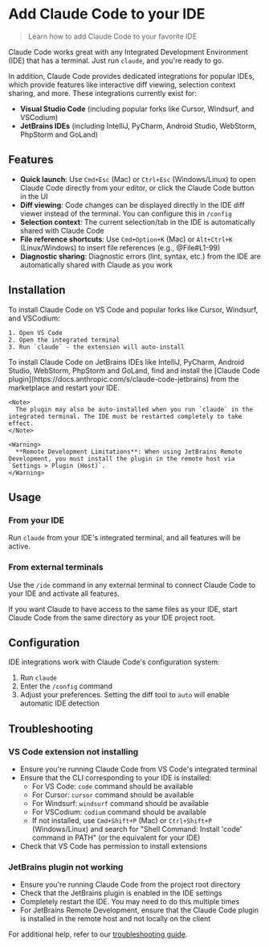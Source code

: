 # Add Claude Code to your IDE

> Learn how to add Claude Code to your favorite IDE

Claude Code works great with any Integrated Development Environment (IDE) that has a terminal. Just run `claude`, and you're ready to go.

In addition, Claude Code provides dedicated integrations for popular IDEs, which provide features like interactive diff viewing, selection context sharing, and more. These integrations currently exist for:

* **Visual Studio Code** (including popular forks like Cursor, Windsurf, and VSCodium)
* **JetBrains IDEs** (including IntelliJ, PyCharm, Android Studio, WebStorm, PhpStorm and GoLand)

## Features

* **Quick launch**: Use `Cmd+Esc` (Mac) or `Ctrl+Esc` (Windows/Linux) to open
  Claude Code directly from your editor, or click the Claude Code button in the
  UI
* **Diff viewing**: Code changes can be displayed directly in the IDE diff
  viewer instead of the terminal. You can configure this in `/config`
* **Selection context**: The current selection/tab in the IDE is automatically
  shared with Claude Code
* **File reference shortcuts**: Use `Cmd+Option+K` (Mac) or `Alt+Ctrl+K`
  (Linux/Windows) to insert file references (e.g., @File#L1-99)
* **Diagnostic sharing**: Diagnostic errors (lint, syntax, etc.) from the IDE
  are automatically shared with Claude as you work

## Installation

<Tabs>
  <Tab title="VS Code+">
    To install Claude Code on VS Code and popular forks like Cursor, Windsurf, and VSCodium:

    1. Open VS Code
    2. Open the integrated terminal
    3. Run `claude` - the extension will auto-install
  </Tab>

  <Tab title="JetBrains">
    To install Claude Code on JetBrains IDEs like IntelliJ, PyCharm, Android Studio, WebStorm, PhpStorm and GoLand, find and install the [Claude Code plugin](https://docs.anthropic.com/s/claude-code-jetbrains) from the marketplace and restart your IDE.

    <Note>
      The plugin may also be auto-installed when you run `claude` in the integrated terminal. The IDE must be restarted completely to take effect.
    </Note>

    <Warning>
      **Remote Development Limitations**: When using JetBrains Remote Development, you must install the plugin in the remote host via `Settings > Plugin (Host)`.
    </Warning>
  </Tab>
</Tabs>

## Usage

### From your IDE

Run `claude` from your IDE's integrated terminal, and all features will be active.

### From external terminals

Use the `/ide` command in any external terminal to connect Claude Code to your IDE and activate all features.

If you want Claude to have access to the same files as your IDE, start Claude Code from the same directory as your IDE project root.

## Configuration

IDE integrations work with Claude Code's configuration system:

1. Run `claude`
2. Enter the `/config` command
3. Adjust your preferences. Setting the diff tool to `auto` will enable automatic IDE detection

## Troubleshooting

### VS Code extension not installing

* Ensure you're running Claude Code from VS Code's integrated terminal
* Ensure that the CLI corresponding to your IDE is installed:
  * For VS Code: `code` command should be available
  * For Cursor: `cursor` command should be available
  * For Windsurf: `windsurf` command should be available
  * For VSCodium: `codium` command should be available
  * If not installed, use `Cmd+Shift+P` (Mac) or `Ctrl+Shift+P` (Windows/Linux)
    and search for "Shell Command: Install 'code' command in PATH" (or the
    equivalent for your IDE)
* Check that VS Code has permission to install extensions

### JetBrains plugin not working

* Ensure you're running Claude Code from the project root directory
* Check that the JetBrains plugin is enabled in the IDE settings
* Completely restart the IDE. You may need to do this multiple times
* For JetBrains Remote Development, ensure that the Claude Code plugin is
  installed in the remote host and not locally on the client

For additional help, refer to our
[troubleshooting guide](/en/docs/claude-code/troubleshooting).
